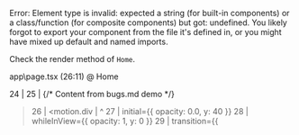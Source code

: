 Error: Element type is invalid: expected a string (for built-in components) or a class/function (for composite components) but got: undefined. You likely forgot to export your component from the file it's defined in, or you might have mixed up default and named imports.

Check the render method of `Home`.

app\page.tsx (26:11) @ Home


  24 |         <AuroraBackground className="h-[80vh] md:h-[70vh]">
  25 |           {/* Content from bugs.md demo */}
> 26 |           <motion.div
     |           ^
  27 |             initial={{ opacity: 0.0, y: 40 }}
  28 |             whileInView={{ opacity: 1, y: 0 }}
  29 |             transition={{